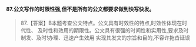 #### 87.公文写作的时限性强,但不是所有的公文都要求做到快写快发。
>   87.【答案】B本题考查公文特点。公文具有时效性的特点,时效性体现在时代性、
    及时性和效用的期限性。公文具有很强的时间性和实用性,要求及时制发、及时!办理、迅速产生效用
    实现其发文的宗旨和目的,不容许拖沓延误